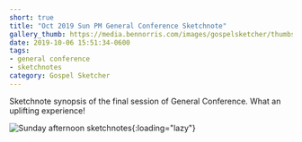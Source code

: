 ```yaml
---
short: true
title: "Oct 2019 Sun PM General Conference Sketchnote"
gallery_thumb: https://media.bennorris.com/images/gospelsketcher/thumbs/oct-19-5-sun-pm.jpg
date: 2019-10-06 15:51:34-0600
tags:
- general conference
- sketchnotes
category: Gospel Sketcher
---
```


Sketchnote synopsis of the final session of General Conference. What an uplifting experience!

![Sunday afternoon sketchnotes](https://media.bennorris.com/images/gospelsketcher/general-conference/oct-2019/oct-19-5-sun-pm.jpg){:loading="lazy"}
